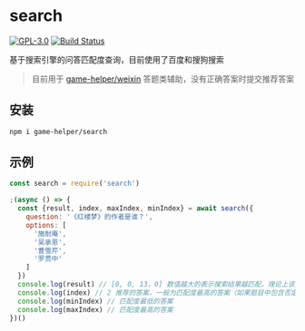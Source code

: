# search

[![GPL-3.0](https://img.shields.io/badge/license-GPL--3.0-blue.svg)](LICENSE)
[![Build Status](https://travis-ci.org/game-helper/search.svg?branch=master)](https://travis-ci.org/game-helper/search)

基于搜索引擎的问答匹配度查询，目前使用了百度和搜狗搜索

> 目前用于 [game-helper/weixin](https://github.com/game-helper/weixin) 答题类辅助，没有正确答案时提交推荐答案

## 安装

```bash
npm i game-helper/search
```

## 示例

```js
const search = require('search')

;(async () => {
  const {result, index, maxIndex, minIndex} = await search({
    question: '《红楼梦》的作者是谁？',
    options: [
      '施耐庵',
      '吴承恩',
      '曹雪芹',
      '罗贯中'
    ]
  })
  console.log(result) // [0, 0, 13，0] 数值越大的表示搜索结果越匹配，理论上该选项为正确答案的几率更高
  console.log(index) // 2 推荐的答案，一般为匹配度最高的答案（如果题目中包含否定词汇，匹配度最低为推荐答案）
  console.log(minIndex) // 匹配度最低的答案
  console.log(maxIndex) // 匹配度最高的答案
})()
```
